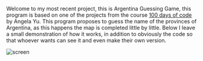 Welcome to my most recent project, this is Argentina Guessing Game, this program is based on one of the projects from the course [100 days of code](https://www.udemy.com/course/100-days-of-code) by Angela Yu.
This program proposes to guess the name of the provinces of Argentina, as this happens the map is completed little by little. Below I leave a small demonstration of how it works, in addition to obviously the code so that whoever wants can see it and even make their own version.

![screen](https://media1.giphy.com/media/v1.Y2lkPTc5MGI3NjExYWxwcnQwd2hoZ3NveWFqaTN6eXpyNDBtOWVuazcyYWY5bXlzcW1jMSZlcD12MV9pbnRlcm5hbF9naWZfYnlfaWQmY3Q9Zw/tPMvfRX6zJTSonLmy0/giphy.gif)

